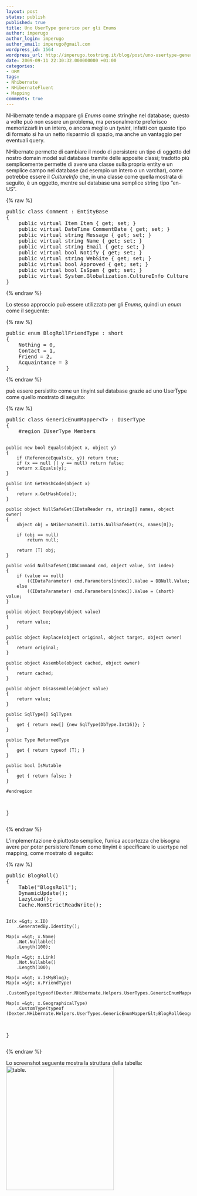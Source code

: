 ```yaml
---
layout: post
status: publish
published: true
title: Uno UserType generico per gli Enums
author: imperugo
author_login: imperugo
author_email: imperugo@gmail.com
wordpress_id: 1564
wordpress_url: http://imperugo.tostring.it/blog/post/uno-usertype-generico-per-gli-enums/
date: 2009-09-11 22:30:32.000000000 +01:00
categories:
- ORM
tags:
- Nhibernate
- NHibernateFluent
- Mapping
comments: true
---
```

<p>NHibernate tende a mappare gli <em>Enums</em> come stringhe nel database; questo a volte pu&ograve; non essere un problema, ma personalmente preferisco memorizzarli in un intero, o ancora meglio un <em>tynint</em>, infatti con questo tipo di formato si ha un netto risparmio di spazio, ma anche un vantaggio per eventuali query.</p>
<p>NHibernate permette di cambiare il modo di persistere un tipo di oggetto del nostro domain model sul database tramite delle apposite classi; tradotto pi&ugrave; semplicemente permette di avere una classe sulla propria entity e un semplice campo nel database (ad esempio un intero o un varchar), come potrebbe essere il <em>CultureInfo</em> che, in una classe come quella mostrata di seguito, &egrave; un oggetto, mentre sul database una semplice string tipo &ldquo;en-US&rdquo;.</p>
{% raw %}<pre class="brush: csharp; ruler: true;">
public class Comment : EntityBase
{
    public virtual Item Item { get; set; }
    public virtual DateTime CommentDate { get; set; }
    public virtual string Message { get; set; }
    public virtual string Name { get; set; }
    public virtual string Email { get; set; }
    public virtual bool Notify { get; set; }
    public virtual string WebSite { get; set; }
    public virtual bool Approved { get; set; }
    public virtual bool IsSpam { get; set; }
    public virtual System.Globalization.CultureInfo Culture { get; set; }
}</pre>{% endraw %}
<p>Lo stesso approccio pu&ograve; essere utilizzato per gli <em>Enums</em>, quindi un <em>enum</em> come il seguente:</p>
{% raw %}<pre class="brush: csharp; ruler: true;">
public enum BlogRollFriendType : short 
{
    Nothing = 0,
    Contact = 1,
    Friend = 2,
    Acquaintance = 3
}</pre>{% endraw %}
<p>pu&ograve; essere persistito come un tinyint sul database grazie ad uno UserType come quello mostrato di seguito:</p>
{% raw %}<pre class="brush: csharp; ruler: true;">
public class GenericEnumMapper&lt;T&gt; : IUserType
{
    #region IUserType Members

    public new bool Equals(object x, object y)
    {
        if (ReferenceEquals(x, y)) return true;
        if (x == null || y == null) return false;
        return x.Equals(y);
    }

    public int GetHashCode(object x)
    {
        return x.GetHashCode();
    }

    public object NullSafeGet(IDataReader rs, string[] names, object owner)
    {
        object obj = NHibernateUtil.Int16.NullSafeGet(rs, names[0]);

        if (obj == null)
            return null;

        return (T) obj;
    }

    public void NullSafeSet(IDbCommand cmd, object value, int index)
    {
        if (value == null)
            ((IDataParameter) cmd.Parameters[index]).Value = DBNull.Value;
        else
            ((IDataParameter) cmd.Parameters[index]).Value = (short) value;
    }

    public object DeepCopy(object value)
    {
        return value;
    }

    public object Replace(object original, object target, object owner)
    {
        return original;
    }

    public object Assemble(object cached, object owner)
    {
        return cached;
    }

    public object Disassemble(object value)
    {
        return value;
    }

    public SqlType[] SqlTypes
    {
        get { return new[] {new SqlType(DbType.Int16)}; }
    }

    public Type ReturnedType
    {
        get { return typeof (T); }
    }

    public bool IsMutable
    {
        get { return false; }
    }

    #endregion
}</pre>{% endraw %}
<p>L&rsquo;implementazione &egrave; piuttosto semplice, l&rsquo;unica accortezza che bisogna avere per poter persistere l&rsquo;enum come tinyint &egrave; specificare lo usertype nel mapping, come mostrato di seguito:</p>
{% raw %}<pre class="brush: csharp; ruler: true;">
public BlogRoll()
{
    Table(&quot;BlogsRoll&quot;);
    DynamicUpdate();
    LazyLoad();
    Cache.NonStrictReadWrite();

    Id(x =&gt; x.ID)
        .GeneratedBy.Identity();

    Map(x =&gt; x.Name)
        .Not.Nullable()
        .Length(100);

    Map(x =&gt; x.Link)
        .Not.Nullable()
        .Length(100);

    Map(x =&gt; x.IsMyBlog);
    Map(x =&gt; x.FriendType)
        .CustomType(typeof(Dexter.NHibernate.Helpers.UserTypes.GenericEnumMapper&lt;BlogRollFriendType&gt;));

    Map(x =&gt; x.GeographicalType)
        .CustomType(typeof (Dexter.NHibernate.Helpers.UserTypes.GenericEnumMapper&lt;BlogRollGeographicalType&gt;));
}</pre>{% endraw %}
<p>Lo screenshot seguente mostra la struttura della tabella:   <br />
<a href="http://imperugo.tostring.it/Content/Uploaded/image/table._2.gif" rel="shadowbox[Uno-UserType-generico-per-gli-Enums];options={counterType:'skip',continuous:true,animSequence:'sync'}"><img SinglelineIgnoreCase singlelineignorecase="" style="border-right-width: 0px; display: inline; border-top-width: 0px; border-bottom-width: 0px; border-left-width: 0px" title="table." border="0" alt="table." width="294" height="339" src="http://imperugo.tostring.it/Content/Uploaded/image/table._thumb.gif" /></a></p>
